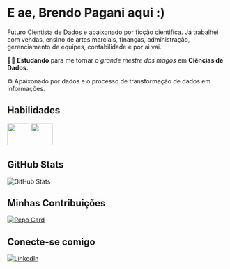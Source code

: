 # E ae, Brendo Pagani aqui :)

Futuro Cientista de Dados e apaixonado por ficção cientifica. Já trabalhei com vendas, ensino de artes marciais, finanças, administração, gerenciamento de equipes, contabilidade e por ai vai.

🧙‍♂️ **Estudando** para me tornar o *grande mestre dos magos* em **Ciências de Dados.**

⚙️ Apaixonado por dados e o processo de transformação de dados em informações.


## Habilidades
<img widht='50' height='50' src="https://cdn.jsdelivr.net/gh/devicons/devicon@latest/icons/python/python-original-wordmark.svg" />   <img widht='50' height='50' src="https://cdn.jsdelivr.net/gh/devicons/devicon@latest/icons/mysql/mysql-original-wordmark.svg" />              
          
## GitHub Stats
![GitHub Stats](https://github-readme-stats.vercel.app/api?username=brendopagani&theme=transparent&bg_color=171515&border_color=301DC&show_icons=true&icon_color=30A3DC&title_color=E94D5F&text_color=FFF&hide_title=true&hide=stars)

## Minhas Contribuições
[![Repo Card](https://github-readme-stats.vercel.app/api/pin/?username=brendopagani&repo=dio-lab-open-source&bg_color=171515&border_color=301DC&show_icons=true&icon_color=30A3DC&title_color=FFF&text_color=FFF)](https://github.com/brendopagani/dio-lab-open-source)



## Conecte-se comigo
[![LinkedIn](https://img.shields.io/badge/LinkedIn-0077B5?style=for-the-badge&logo=linkedin&logoColor=white)](https://www.linkedin.com/in/brendopagani/)
